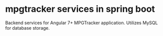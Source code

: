 # mpgtracker services in spring boot
Backend services for Angular 7+ MPGTracker application. Utilizes MySQL for database storage.